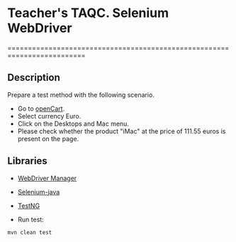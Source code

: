 # Teacher's TAQC. Selenium WebDriver

=========================================================================

## Description

Prepare a test method with the following scenario.

 - Go to [openCart](https://demo.opencart.com/).
 - Select currency Euro.
 - Click on the Desktops and Mac menu.
 - Please check whether the product "iMac" at the price of 111.55 euros is present on the page.

## Libraries

 - [WebDriver Manager](https://bonigarcia.dev/webdrivermanager/)
 - [Selenium-java](https://mvnrepository.com/artifact/org.seleniumhq.selenium/selenium-java)
 - [TestNG](https://mvnrepository.com/artifact/org.testng/testng)
 
- Run test:
```shell
mvn clean test
```
